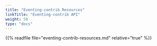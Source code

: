 ```yaml
---
title: "Eventing-contrib Resources"
linkTitle: "Eventing-contrib API"
weight: 50
type: "docs"
---
```


{{% readfile file="eventing-contrib-resources.md" relative="true" %}}
